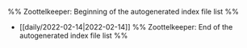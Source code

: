 %% Zoottelkeeper: Beginning of the autogenerated index file list  %%
-  [[daily/2022-02-14|2022-02-14]]
%% Zoottelkeeper: End of the autogenerated index file list  %%
